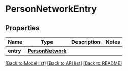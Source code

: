 # PersonNetworkEntry

## Properties
Name | Type | Description | Notes
------------ | ------------- | ------------- | -------------
**entry** | [**PersonNetwork**](PersonNetwork.md) |  | 

[[Back to Model list]](../README.md#documentation-for-models) [[Back to API list]](../README.md#documentation-for-api-endpoints) [[Back to README]](../README.md)


